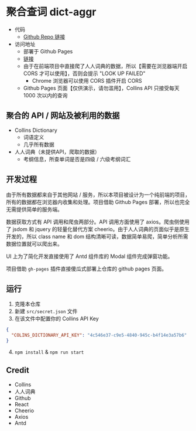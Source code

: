 # 聚合查词 dict-aggr

- 代码
  - [Github Repo 链接](https://github.com/zinc0x1E/dict-aggr)
- 访问地址
  - 部署于 Github Pages
  - [链接](https://zinc0x1e.github.io/dict-aggr/)
  - 由于在前端项目中直接爬了人人词典的数据，所以【需要在浏览器端开启 CORS 才可以使用】，否则会提示 "LOOK UP FAILED"
    - Chrome 浏览器可以使用 CORS 插件开启 CORS
  - Github Pages 页面【仅供演示，请勿滥用】，Collins API 只接受每天 1000 次以内的查询

## 聚合的 API / 网站及被利用的数据

- Collins Dictionary
  - 词语定义
  - 几乎所有数据
- 人人词典（未提供API，爬取的数据）
  - 考纲信息，所查单词是否是四级 / 六级考纲词汇

## 开发过程

由于所有数据都来自于其他网站 / 服务，所以本项目被设计为一个纯前端的项目，所有的数据都在浏览器内收集和处理。项目借助 Github Pages 部署，所以也完全无需提供简单的服务端。

数据获取方式有 API 调用和爬虫两部分。API 调用方面使用了 axios。爬虫侧使用了 jsdom 和 jquery 的轻量化替代方案 cheerio。由于人人词典的页面似乎是原生开发的，所以 class name 和 dom 结构清晰可读，数据简单易爬，简单分析所需数据位置就可以爬出来。

UI 上为了简化开发直接使用了 Antd 组件库的 Modal 组件完成弹窗功能。

项目借助 `gh-pages` 插件直接傻瓜式部署上仓库的 github pages 页面。

## 运行

1. 克隆本仓库
2. 新建 `src/secret.json` 文件
3. 在该文件中配置你的 Collins API Key

```json
{
  "COLINS_DICTIONARY_API_KEY": "4c546e37-c9e5-4840-945c-b4f14e3a57b6"
}
```

4. `npm install` & `npm run start`

## Credit

- Collins
- 人人词典
- Github
- React
- Cheerio
- Axios
- Antd